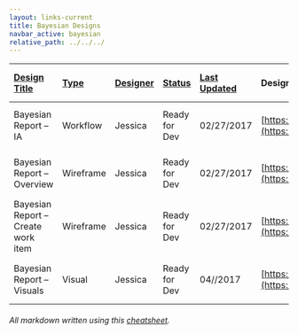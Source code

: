```yaml
---
layout: links-current
title: Bayesian Designs
navbar_active: bayesian
relative_path: ../../../
---
```


| <a href="javascript:SortTable(0);" class="sort">Design Title | <a href="javascript:SortTable(1);" class="sort">Type</a> | <a href="javascript:SortTable(2);" class="sort">Designer</a> | <a href="javascript:SortTable(3);" class="sort">Status<a/> | <a href="javascript:SortTable(4, 'D', 'mdy');" class="sort">Last Updated</a> | Design Links | Work Item Link
| :---                                              |:---                   |:---           |:---               |:---               |:---                                                                                                      |:---
| Bayesian Report – IA                              | Workflow              | Jessica       | Ready for Dev     | 02/27/2017        | [https://redhat.invisionapp.com/share/FGAMYKX6E](https://redhat.invisionapp.com/share/FGAMYKX6E)         | [UX GitHub Issue 196](https://github.com/fabric8io/fabric8-ux/issues/196)
| Bayesian Report – Overview                        | Wireframe             | Jessica       | Ready for Dev     | 02/27/2017        | [https://redhat.invisionapp.com/share/ZRAM1RRPJ](https://redhat.invisionapp.com/share/ZRAM1RRPJ)         | [UX GitHub Issue 200](https://github.com/fabric8io/fabric8-ux/issues/200)
| Bayesian Report – Create work item                | Wireframe             | Jessica       | Ready for Dev     | 02/27/2017        | [https://redhat.invisionapp.com/share/27AM2N4N9](https://redhat.invisionapp.com/share/27AM2N4N9)         | [UX GitHub Issue 177](https://github.com/fabric8io/fabric8-ux/issues/177)
| Bayesian Report – Visuals                         | Visual                | Jessica       | Ready for Dev     | 04//2017          | [https://redhat.invisionapp.com/share/7VBBOXXZS](https://redhat.invisionapp.com/share/7VBBOXXZS)         | [UX GitHub Issue 387](https://github.com/fabric8io/fabric8-ux/issues/387)

###### All markdown written using this [cheatsheet](https://github.com/adam-p/markdown-here/wiki/Markdown-Cheatsheet).
